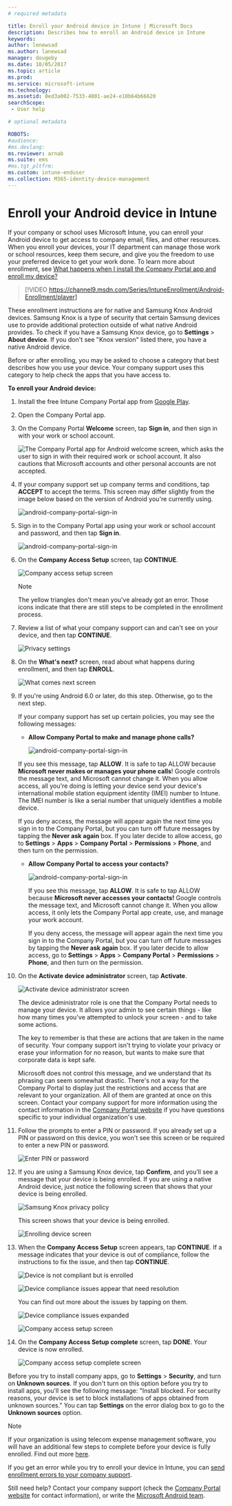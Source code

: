 ```yaml
---
# required metadata

title: Enroll your Android device in Intune | Microsoft Docs
description: Describes how to enroll an Android device in Intune
keywords:
author: lenewsad
ms.author: lanewsad
manager: dougeby
ms.date: 10/05/2017
ms.topic: article
ms.prod:
ms.service: microsoft-intune
ms.technology:
ms.assetid: 0ed3a002-7533-4001-ae24-e10b64b66620
searchScope:
 - User help

# optional metadata

ROBOTS:  
#audience:
#ms.devlang:
ms.reviewer: arnab
ms.suite: ems
#ms.tgt_pltfrm:
ms.custom: intune-enduser
ms.collection: M365-identity-device-management
---
```



# Enroll your Android device in Intune

If your company or school uses Microsoft Intune, you can enroll your Android device to get access to company email, files, and other resources. When you enroll your devices, your IT department can manage those work or school resources, keep them secure, and give you the freedom to use your preferred device to get your work done. To learn more about enrollment, see [What happens when I install the Company Portal app and enroll my device?](what-happens-if-you-install-the-Company-Portal-app-and-enroll-your-device-in-intune-android.md)

> [!VIDEO https://channel9.msdn.com/Series/IntuneEnrollment/Android-Enrollment/player]

These enrollment instructions are for native and Samsung Knox Android devices. Samsung Knox is a type of security that certain Samsung devices use to provide additional protection outside of what native Android provides. To check if you have a Samsung Knox device, go to **Settings** > **About device**. If you don't see "Knox version" listed there, you have a native Android device.

Before or after enrolling, you may be asked to choose a category that best describes how you use your device. Your company support uses this category to help check the apps that you have access to.

**To enroll your Android device:**

1. Install the free Intune Company Portal app from [Google Play](https://play.google.com/store/apps/details?id=com.microsoft.windowsintune.companyportal).

2. Open the Company Portal app.

3. On the Company Portal **Welcome** screen, tap **Sign in**, and then sign in with your work or school account.

   ![The Company Portal app for Android welcome screen, which asks the user to sign in with their required work or school account. It also cautions that Microsoft accounts and other personal accounts are not accepted.](./media/and-enroll-0-welcome-screen.png)   

4. If your company support set up company terms and conditions, tap **ACCEPT** to accept the terms. This screen may differ slightly from the image below based on the version of Android you're currently using.

   ![android-company-portal-sign-in](./media/and-enroll-3-accept-terms.png)

5. Sign in to the Company Portal app using your work or school account and password, and then tap **Sign in**.

   ![android-company-portal-sign-in](./media/and-enroll-2-cp-sign-in.png)

6. On the **Company Access Setup** screen, tap **CONTINUE**.

   ![Company access setup screen](/intune/media/android_cp_enroll_01_1709_new.png)

   > [!NOTE]
   > The yellow triangles don't mean you've already got an error. Those icons indicate that there are still steps to be completed in the enrollment process.

7. Review a list of what your company support can and can't see on your device, and then tap **CONTINUE**.

   ![Privacy settings](/intune/media/android_cp_enroll_02_after_1710.png)

8. On the **What's next?** screen, read about what happens during enrollment, and then tap **ENROLL**.

   ![What comes next screen](/intune/media/android_cp_enroll_03_after_1710.png)

9. If you're using Android 6.0 or later, do this step. Otherwise, go to the next step.

   If your company support has set up certain policies, you may see the following messages:
   - **Allow Company Portal to make and manage phone calls?**

     ![android-company-portal-sign-in](./media/and-enroll-3a-allow-phone-access.png)

   If you see this message, tap **ALLOW**. It is safe to tap ALLOW because **Microsoft never makes or manages your phone calls**! Google controls the message text, and Microsoft cannot change it. When you allow access, all you're doing is letting your device send your device's international mobile station equipment identity (IMEI) number to Intune. The IMEI number is like a serial number that uniquely identifies a mobile device.

   If you deny access, the message will appear again the next time you sign in to the Company Portal, but you can turn off future messages by tapping the **Never ask again** box. If you later decide to allow access, go to **Settings** &gt; **Apps** &gt; **Company Portal** &gt; **Permissions** &gt; **Phone**, and then turn on the permission.

   - **Allow Company Portal to access your contacts?**

     ![android-company-portal-sign-in](./media/and-enroll-3b-allow-contacts-access.png)

     If you see this message, tap **ALLOW**. It is safe to tap ALLOW because **Microsoft never accesses your contacts!** Google controls the message text, and Microsoft cannot change it. When you allow access, it only lets the Company Portal app create, use, and manage your work account.

     If you deny access, the message will appear again the next time you sign in to the Company Portal, but you can turn off future messages by tapping the **Never ask again** box. If you later decide to allow access, go to **Settings** &gt; **Apps** &gt; **Company Portal** &gt; **Permissions** &gt; **Phone**, and then turn on the permission.

10. On the **Activate device administrator** screen, tap **Activate**.

    ![Activate device administrator screen](./media/and-enroll-5-activate.png)

    The device administrator role is one that the Company Portal needs to manage your device. It allows your admin to see certain things - like how many times you've attempted to unlock your screen - and to take some actions.

    The key to remember is that these are actions that are taken in the name of security. Your company support isn't trying to violate your privacy or erase your information for no reason, but wants to make sure that corporate data is kept safe.

    Microsoft does not control this message, and we understand that its phrasing can seem somewhat drastic. There's not a way for the Company Portal to display just the restrictions and access that are relevant to your organization. All of them are granted at once on this screen. Contact your company support for more information using the contact information in the [Company Portal website](https://go.microsoft.com/fwlink/?linkid=2010980) if you have questions specific to your individual organization's use.

11. Follow the prompts to enter a PIN or password. If you already set up a PIN or password on this device, you won't see this screen or be required to enter a new PIN or password.

    ![Enter PIN or password](./media/and-enroll-6-PIN-native.png)

12. If you are using a Samsung Knox device, tap **Confirm**, and you’ll see a message that your device is being enrolled. If you are using a native Android device, just notice the following screen that shows that your device is being enrolled.

    ![Samsung Knox privacy policy](./media/and-enroll-7-knox-privacy-policy.png)

    This screen shows that your device is being enrolled.

    ![Enrolling device screen](./media/and-enroll-8-device-enrolling.png)

13. When the **Company Access Setup** screen appears, tap **CONTINUE**. If a message indicates that your device is out of compliance, follow the instructions to fix the issue, and then tap **CONTINUE**.

    ![Device is not compliant but is enrolled](/intune/media/android_cp_enroll_05_post_1709.png)

    ![Device compliance issues appear that need resolution](/intune/media/android_cp_enroll_03_post_1709.png)

    You can find out more about the issues by tapping on them.

    ![Device compliance issues expanded](/intune/media/android_cp_enroll_04_post_1709.png)

    ![Company access setup screen](./media/and-enroll-9d-comp-access-setup.png)  

14. On the **Company Access Setup complete** screen, tap **DONE**. Your device is now enrolled.

    ![Company access setup complete screen](./media/and-enroll-10-comp-access-setup-complete.png)

Before you try to install company apps, go to **Settings** &gt; **Security**, and turn on **Unknown sources**. If you don't turn on this option before you try to install apps, you'll see the following message: "Install blocked. For security reasons, your device is set to block installations of apps obtained from unknown sources." You can tap **Settings** on the error dialog box to go to the **Unknown sources** option.

> [!Note]
> If your organization is using telecom expense management software, you will have an additional few steps to complete before your device is fully enrolled. Find out more [here](enroll-your-device-with-telecom-expense-management-android.md).

If you get an error while you try to enroll your device in Intune, you can [send enrollment errors to your company support](send-enrollment-errors-to-your-it-admin-android.md).

Still need help? Contact your company support (check the [Company Portal website](https://go.microsoft.com/fwlink/?linkid=2010980) for contact information), or write the <a href="mailto:wintunedroidfbk@microsoft.com?subject=I'm having trouble with enrolling my Android device&body=Describe the issue you're experiencing here.">Microsoft Android team</a>.
